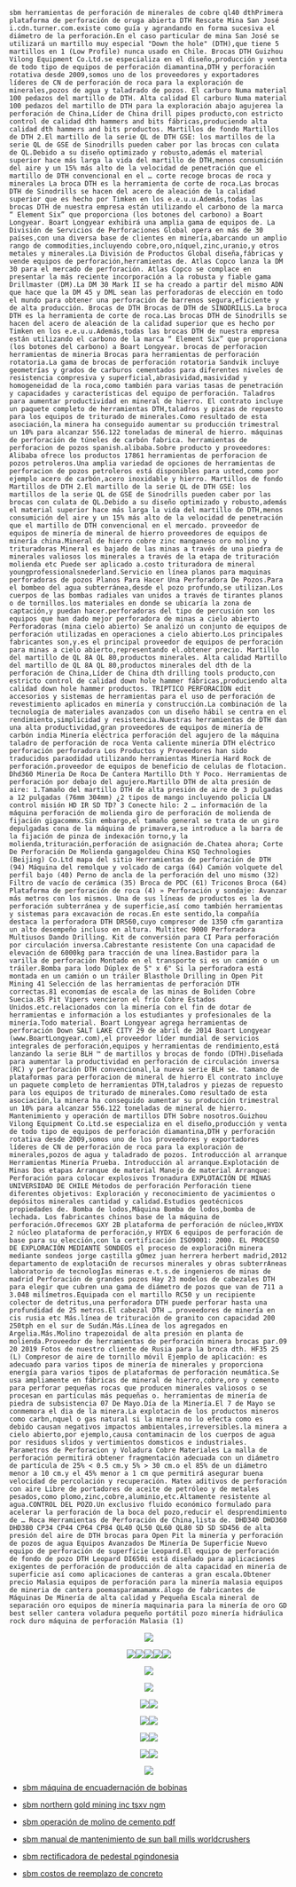
```
sbm herramientas de perforación de minerales de cobre ql40 dthPrimera plataforma de perforación de oruga abierta DTH Rescate Mina San José i.cdn.turner.com.existe como guía y agrandando en forma sucesiva el diámetro de la perforación.En el caso particular de mina San José se utilizará un martillo muy especial "Down the hole" (DTH),que tiene 5 martillos en 1 (Low Profile) nunca usado en Chile. Brocas DTH Guizhou Vilong Equipment Co.Ltd.se especializa en el diseño,producción y venta de todo tipo de equipos de perforación diamantina,DTH y perforación rotativa desde 2009,somos uno de los proveedores y exportadores líderes de CN de perforación de roca para la exploración de minerales,pozos de agua y taladrado de pozos. El carburo Numa material 100 pedazos del martillo de DTH. Alta calidad El carburo Numa material 100 pedazos del martillo de DTH para la exploración abajo agujerea la perforación de China,Líder de China drill pipes producto,con estricto control de calidad dth hammers and bits fábricas,produciendo alta calidad dth hammers and bits productos. Martillos de fondo Martillos de DTH 2.El martillo de la serie QL de DTH GSE: los martillos de la serie QL de GSE de Sinodrills pueden caber por las brocas con culata de QL.Debido a su diseño optimizado y robusto,además el material superior hace más larga la vida del martillo de DTH,menos consumición del aire y un 15% más alto de la velocidad de penetración que el martillo de DTH convencional en el … corte recoge brocas de roca y minerales La broca DTH es la herramienta de corte de roca.Las brocas DTH de Sinodrills se hacen del acero de aleación de la calidad superior que es hecho por Timken en los e.e.u.u.Además,todas las brocas DTH de nuestra empresa están utilizando el carbono de la marca “ Element Six” que proporciona (los botones del carbono) a Boart Longyear. Boart Longyear exhibirá una amplia gama de equipos de. La División de Servicios de Perforaciones Global opera en más de 30 países,con una diversa base de clientes en minería,abarcando un amplio rango de commodities,incluyendo cobre,oro,níquel,zinc,uranio,y otros metales y minerales.La División de Productos Global diseña,fábricas y vende equipos de perforación,herramientas de. Atlas Copco lanza la DM 30 para el mercado de perforación. Atlas Copco se complace en presentar la más reciente incorporación a la robusta y fiable gama Drillmaster (DM).La DM 30 Mark II se ha creado a partir del mismo ADN que hace que la DM 45 y DML sean las perforadoras de elección en todo el mundo para obtener una perforación de barrenos segura,eficiente y de alta producción. Brocas de DTH Brocas de DTH de SINODRILLS.La broca DTH es la herramienta de corte de roca.Las brocas DTH de Sinodrills se hacen del acero de aleación de la calidad superior que es hecho por Timken en los e.e.u.u.Además,todas las brocas DTH de nuestra empresa están utilizando el carbono de la marca “ Element Six” que proporciona (los botones del carbono) a Boart Longyear. brocas de perforacion herramientas de mineria Brocas para herramientas de perforación rotatoria.La gama de brocas de perforación rotatoria Sandvik incluye geometrías y grados de carburos cementados para diferentes niveles de resistencia compresiva y superficial,abrasividad,masividad y homogeneidad de la roca,como también para varias tasas de penetración y capacidades y características del equipo de perforación. Taladros para aumentar productividad en mineral de hierro. El contrato incluye un paquete completo de herramientas DTH,taladros y piezas de repuesto para los equipos de triturado de minerales.Como resultado de esta asociación,la minera ha conseguido aumentar su producción trimestral un 10% para alcanzar 556.122 toneladas de mineral de hierro. máquinas de perforación de túneles de carbón fabrica. herramientas de perforacion de pozos spanish.alibaba.Sobre producto y proveedores: Alibaba ofrece los productos 17861 herramientas de perforacion de pozos petroleros.Una amplia variedad de opciones de herramientas de perforacion de pozos petroleros está disponibles para usted,como por ejemplo acero de carbón,acero inoxidable y hierro. Martillos de fondo Martillos de DTH 2.El martillo de la serie QL de DTH GSE: los martillos de la serie QL de GSE de Sinodrills pueden caber por las brocas con culata de QL.Debido a su diseño optimizado y robusto,además el material superior hace más larga la vida del martillo de DTH,menos consumición del aire y un 15% más alto de la velocidad de penetración que el martillo de DTH convencional en el mercado. proveedor de equipos de minería de mineral de hierro proveedores de equipos de minería china.Mineral de hierro cobre zinc manganeso oro molino y trituradoras Mineral es bajado de las minas a través de una piedra de minerales valiosos los minerales a través de la etapa de trituración molienda etc Puede ser aplicado a.costo trituradora de mineral youngprofessionalsnederland.Servicio en línea planos para maquinas perforadoras de pozos Planos Para Hacer Una Perforadora De Pozos.Para el bombeo del agua subterránea,desde el pozo profundo,se utilizan.Los cuerpos de las bombas radiales van unidos a través de tirantes planos o de tornillos.los materiales en donde se ubicaría la zona de captación,y puedan hacer.perforadoras del tipo de percusión son los equipos que han dado mejor perforadora de minas a cielo abierto Perforadoras (mina cielo abierto) Se analizó un conjunto de equipos de perforación utilizadas en operaciones a cielo abierto.Los principales fabricantes son,y.es el principal proveedor de equipos de perforación para minas a cielo abierto,representando el.obtener precio. Martillo del martillo de QL 8A QL 80,productos minerales. Alta calidad Martillo del martillo de QL 8A QL 80,productos minerales del dth de la perforación de China,Líder de China dth drilling tools producto,con estricto control de calidad down hole hammer fábricas,produciendo alta calidad down hole hammer productos. TRIPTICO PERFORACION edit accesorios y sistemas de herramientas para el uso de perforación de revestimiento aplicados en minería y construcción.La combinación de la tecnología de materiales avanzados con un diseño hábil se centra en el rendimiento,simplicidad y resistencia.Nuestras herramientas de DTH dan una alta productividad,gran proveedores de equipos de minería de carbón india Minería eléctrica perforación del agujero de la máquina taladro de perforación de roca Venta caliente minería DTH eléctrico perforación perforadora Los Productos y Proveedores han sido traducidos paraodidad utilizando herramientas Minería Hard Rock de perforación.proveedor de equipos de beneficio de celulas de flotacion. Dhd360 Minería De Roca De Cantera Martillo Dth Y Poco. Herramientas de perforación por debajo del agujero.Martillo DTH de alta presión de aire: 1.Tamaño del martillo DTH de alta presión de aire de 3 pulgadas a 12 pulgadas (76mm 304mm) ¿2 tipos de mango incluyendo policía LN control misión HD IR SD TD? 3 Conecte hilo: 2 … información de la máquina perforación de molienda giro de perforación de molienda de fijación gigacommx.Sin embargo,el tamaño general se trata de un giro depulgadas cona de la máquina de primavera,se introduce a la barra de la fijación de pinza de indexación torno,y la molienda,trituración,perforación de asignación de.Chatea ahora; Corte De Perforación De Molienda gangagoldeu China KSQ Technologies (Beijing) Co.Ltd mapa del sitio Herramientas de perforación de DTH (94) Máquina del remolque y volcado de carga (64) Camión volquete del perfil bajo (40) Perno de ancla de la perforación del uno mismo (32) Filtro de vacío de cerámica (35) Broca de PDC (61) Triconos Broca (64) Plataforma de perforación de roca (4) » Perforación y sondaje: Avanzar más metros con los mismos. Una de sus líneas de productos es la de perforación subterránea y de superficie,así como también herramientas y sistemas para excavación de rocas.En este sentido,la compañía destaca la perforadora DTH DR560,cuyo compresor de 1350 cfm garantiza un alto desempeño incluso en altura. Multitec 9000 Perforadora Multiusos Dando Drilling. Kit de conversión para CI Para perforación por circulación inversa.Cabrestante resistente Con una capacidad de elevación de 6000kg para tracción de una línea.Bastidor para la varilla de perforación Montado en el transporte si es un camión o un tráiler.Bomba para lodo Dúplex de 5" x 6" Si la perforadora está montada en un camión o un tráiler Blasthole Drilling in Open Pit Mining 41 Selección de las herramientas de perforación DTH correctas.81 economías de escala de las minas de Boliden Cobre Suecia.85 Pit Vipers vencieron el frío Cobre Estados Unidos.etc.relacionados con la minería con el fin de dotar de herramientas e información a los estudiantes y profesionales de la minería.Todo material. Boart Longyear agrega herramientas de perforación Down SALT LAKE CITY 29 de abril de 2014 Boart Longyear (www.BoartLongyear.com),el proveedor líder mundial de servicios integrales de perforación,equipos y herramientas de rendimiento,está lanzando la serie BLH ™ de martillos y brocas de fondo (DTH).Diseñada para aumentar la productividad en perforación de circulación inversa (RC) y perforación DTH convencional,la nueva serie BLH se. tamano de plataformas para perforacion de mineral de hierro El contrato incluye un paquete completo de herramientas DTH,taladros y piezas de repuesto para los equipos de triturado de minerales.Como resultado de esta asociación,la minera ha conseguido aumentar su producción trimestral un 10% para alcanzar 556.122 toneladas de mineral de hierro. Mantenimiento y operación de martillos DTH Sobre nosotros.Guizhou Vilong Equipment Co.Ltd.se especializa en el diseño,producción y venta de todo tipo de equipos de perforación diamantina,DTH y perforación rotativa desde 2009,somos uno de los proveedores y exportadores líderes de CN de perforación de roca para la exploración de minerales,pozos de agua y taladrado de pozos. Introducción al arranque Herramientas Minería Prueba. Introducción al arranque.Explotación de Minas Dos etapas Arranque de material Manejo de material Arranque: Perforación para colocar explosivos Tronadura EXPLOTACIÓN DE MINAS UNIVERSIDAD DE CHILE Métodos de perforación Perforación tiene diferentes objetivos: Exploración y reconocimiento de yacimientos o depósitos minerales cantidad y calidad.Estudios geotécnicos propiedades de. Bomba de lodos,Máquina Bomba de lodos,bomba de lechada. Los fabricantes chinos base de la máquina de perforación.Ofrecemos GXY 2B plataforma de perforación de núcleo,HYDX 2 núcleo plataforma de perforación,y HYDX 6 equipos de perforación de base para su elección,con la certificación ISO9001: 2000. EL PROCESO DE EXPLORACIÓN MEDIANTE SONDEOS el proceso de exploraciÓn minera mediante sondeos jorge castilla gÓmez juan herrera herbert madrid,2012 departamento de explotaciÓn de recursos minerales y obras subterrÁneas laboratorio de tecnologÍas mineras e.t.s.de ingenieros de minas de madrid Perforación de grandes pozos Hay 23 modelos de cabezales DTH para elegir que cubren una gama de diámetro de pozos que van de 711 a 3.048 milímetros.Equipada con el martillo RC50 y un recipiente colector de detritus,una perforadora DTH puede perforar hasta una profundidad de 25 metros.El cabezal DTH … proveedores de minería en cis rusia etc Más.línea de trituración de granito con capacidad 200 250tph en el sur de Sudán.Más.Línea de los agregados en Argelia.Más.Molino trapezoidal de alta presión en planta de molienda.Proveedor de herramientas de perforación minera brocas par.09 20 2019 Fotos de nuestro cliente de Rusia para la broca dth. HF35 25 (L) Compresor de aire de tornillo móvil Ejemplo de aplicación: es adecuado para varios tipos de minería de minerales y proporciona energía para varios tipos de plataformas de perforación neumática.Se usa ampliamente en fábricas de mineral de hierro,cobre,oro y cemento para perforar pequeñas rocas que producen minerales valiosos o se procesan en partículas más pequeñas o. herramientas de minería de piedra de subsistencia 07 De Mayo.Día de la Minería.El 7 de Mayo se conmemora el dia de la minera.La explotacin de los productos mineros como carbn,nquel o gas natural si la minera no lo efecta como es debido causan negativos impactos ambientales,irreversibles.la minera a cielo abierto,por ejemplo,causa contaminacin de los cuerpos de agua por residuos slidos y vertimientos domsticos e industriales. Parametros de Perforacion y Voladura Cobre Materiales La malla de perforación permitirá obtener fragmentación adecuada con un diámetro de partícula de 25% < 0.5 cm.y 5% > 30 cm.o el 85% de un diámetro menor a 10 cm.y el 45% menor a 1 cm que permitirá asegurar buena velocidad de percolación y recuperación. Matex aditivos de perforación con aire Libre de portadores de aceite de petróleo y de metales pesados,como plomo,zinc,cobre,aluminio,etc.Altamente resistente al agua.CONTROL DEL POZO.Un exclusivo fluido económico formulado para acelerar la perforación de la boca del pozo,reducir el desprendimiento de … Roca Herramientas de Perforación de China,lista de. DHD340 DHD360 DHD380 CP34 CP44 CP64 CP84 QL40 QL50 QL60 QL80 SD SD SD456 de alta presión del aire de DTH brocas para Open Pit la minería y perforación de pozos de agua Equipos Avanzados De Minería De Superficie Nuevo equipo de perforación de superficie Leopard.El equipo de perforación de fondo de pozo DTH Leopard DI650i está diseñado para aplicaciones exigentes de perforación de producción de alta capacidad en minería de superficie así como aplicaciones de canteras a gran escala.Obtener precio Malasia equipos de perforación para la minería malasia equipos de mineria de cantera poemasparamamamx.álogo de fabricantes de Máquinas De Minería de alta calidad y Pequeña Escala mineral de separación oro equipos de minería maquinaria para la minería de oro GD best seller cantera voladura pequeño portátil pozo minería hidráulica rock duro máquina de perforación Malasia (1) 
```

<div align="center">

<a href="https://es-crusher.shibang-china.com/github&k=sbm+herramientas+de+perforaci%C3%B3n+de+minerales+de+cobre+ql40+dth"><img src="https://static.shibang-china.com/es/crusher/logo.jpg"></a>

<a href="https://es-crusher.shibang-china.com/github&k=sbm+herramientas+de+perforaci%C3%B3n+de+minerales+de+cobre+ql40+dth"><img src="https://static.shibang-china.com/es/crusher/index.jpg"></a><a href="https://es-crusher.shibang-china.com/material.htmlgithub&k=sbm+herramientas+de+perforaci%C3%B3n+de+minerales+de+cobre+ql40+dth"><img src="https://static.shibang-china.com/es/crusher/material.jpg"></a><a href="https://es-crusher.shibang-china.com/application.htmlgithub&k=sbm+herramientas+de+perforaci%C3%B3n+de+minerales+de+cobre+ql40+dth"><img src="https://static.shibang-china.com/es/crusher/application.jpg"></a><a href="https://es-crusher.shibang-china.com/aboutus.htmlgithub&k=sbm+herramientas+de+perforaci%C3%B3n+de+minerales+de+cobre+ql40+dth"><img src="https://static.shibang-china.com/es/crusher/aboutus.jpg"></a><a href="https://es-crusher.shibang-china.com/contact.htmlgithub&k=sbm+herramientas+de+perforaci%C3%B3n+de+minerales+de+cobre+ql40+dth"><img src="https://static.shibang-china.com/es/crusher/contact.jpg"></a>

<a href="https://es-crusher.shibang-china.com/github&k=sbm+herramientas+de+perforaci%C3%B3n+de+minerales+de+cobre+ql40+dth"><img src="https://static.shibang-china.com/es/crusher/banner.jpg"></a>

<a href="https://swt.shibang-china.com/github&k=sbm+herramientas+de+perforaci%C3%B3n+de+minerales+de+cobre+ql40+dth"><img src="https://static.shibang-china.com/es/crusher/text.jpg"></a>

<a href="https://swt.shibang-china.com/github&k=sbm+herramientas+de+perforaci%C3%B3n+de+minerales+de+cobre+ql40+dth"><img src="https://static.shibang-china.com/es/crusher/chat.jpg"></a><a href="https://es-crusher.shibang-china.com/contact.htmlgithub&k=sbm+herramientas+de+perforaci%C3%B3n+de+minerales+de+cobre+ql40+dth"><img src="https://static.shibang-china.com/es/crusher/message.jpg"></a>

<a href="https://es-crusher.shibang-china.com/products/pe.htmlgithub&k=sbm+herramientas+de+perforaci%C3%B3n+de+minerales+de+cobre+ql40+dth"><img src="https://static.shibang-china.com/es/crusher/pe.jpg"></a><a href="https://es-crusher.shibang-china.com/products/pf.htmlgithub&k=sbm+herramientas+de+perforaci%C3%B3n+de+minerales+de+cobre+ql40+dth"><img src="https://static.shibang-china.com/es/crusher/pf.jpg"></a>

<a href="https://es-crusher.shibang-china.com/products/hpt.htmlgithub&k=sbm+herramientas+de+perforaci%C3%B3n+de+minerales+de+cobre+ql40+dth"><img src="https://static.shibang-china.com/es/crusher/hpt.jpg"></a><a href="https://es-crusher.shibang-china.com/products/vsi.htmlgithub&k=sbm+herramientas+de+perforaci%C3%B3n+de+minerales+de+cobre+ql40+dth"><img src="https://static.shibang-china.com/es/crusher/vsi.jpg"></a>

<a href="https://es-crusher.shibang-china.com/products/klv.htmlgithub&k=sbm+herramientas+de+perforaci%C3%B3n+de+minerales+de+cobre+ql40+dth"><img src="https://static.shibang-china.com/es/crusher/klv.jpg"></a><a href="https://es-crusher.shibang-china.com/products/portable.htmlgithub&k=sbm+herramientas+de+perforaci%C3%B3n+de+minerales+de+cobre+ql40+dth"><img src="https://static.shibang-china.com/es/crusher/portable.jpg"></a>

<a href="https://swt.shibang-china.com/github&k=sbm+herramientas+de+perforaci%C3%B3n+de+minerales+de+cobre+ql40+dth"><img src="https://static.shibang-china.com/es/crusher/case.jpg"></a>

</div>


* [sbm máquina de encuadernación de bobinas](sbm%20m%C3%A1quina%20de%20encuadernaci%C3%B3n%20de%20bobinas.md)

* [sbm northern gold mining inc tsxv ngm](sbm%20northern%20gold%20mining%20inc%20tsxv%20ngm.md)

* [sbm operación de molino de cemento pdf](sbm%20operaci%C3%B3n%20de%20molino%20de%20cemento%20pdf.md)

* [sbm manual de mantenimiento de sun ball mills worldcrushers](sbm%20manual%20de%20mantenimiento%20de%20sun%20ball%20mills%20worldcrushers.md)

* [sbm rectificadora de pedestal pgindonesia](sbm%20rectificadora%20de%20pedestal%20pgindonesia.md)

* [sbm costos de reemplazo de concreto](sbm%20costos%20de%20reemplazo%20de%20concreto.md)